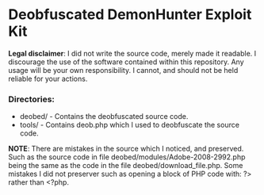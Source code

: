 Deobfuscated DemonHunter Exploit Kit
====================================

**Legal disclaimer**: I did not write the source code, merely made it readable.
I discourage the use of the software contained within this repository. Any usage
will be your own responsibility. I cannot, and should not be held reliable for your
actions.

### Directories:
  * deobed/ - Contains the deobfuscated
      source code.
  * tools/ - Contains deob.php which
      I used to deobfuscate the source code.

**NOTE**: There are mistakes in the source which I noticed, and preserved. Such as the
source code in file deobed/modules/Adobe-2008-2992.php being the same as the code in the
file deobed/download_file.php. Some mistakes I did not preserver such as opening a block of
PHP code with: ?> rather than <?php.
